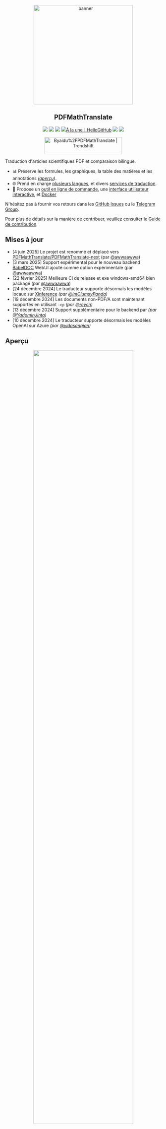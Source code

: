 <div align="center">

<img src="./../../docs/images/banner.png" width="320px"  alt="banner"/>

<h2 id="titre">PDFMathTranslate</h2>

<p>
  <!-- PyPI -->
<a href="https://pypi.org/project/pdf2zh-next/">
    <img src="https://img.shields.io/pypi/v/pdf2zh-next"></a>
<a href="https://pepy.tech/projects/pdf2zh-next">
    <img src="https://static.pepy.tech/badge/pdf2zh-next"></a>
<a href="https://hub.docker.com/repository/docker/awwaawwa/pdfmathtranslate-next/tags">
    <img src="https://img.shields.io/docker/pulls/awwaawwa/pdfmathtranslate-next"></a>
<a href="https://hellogithub.com/repository/8ec2cfd3ef744762bf531232fa32bc47" target="_blank"><img src="https://api.hellogithub.com/v1/widgets/recommend.svg?rid=8ec2cfd3ef744762bf531232fa32bc47&claim_uid=JQ0yfeBNjaTuqDU&theme=small" alt="À la une｜HelloGitHub" /></a>
  <!-- <a href="https://gitcode.com/PDFMathTranslate/PDFMathTranslate-next/overview">
    <img src="https://gitcode.com/PDFMathTranslate/PDFMathTranslate-next/star/badge.svg"></a> -->
  <!-- <a href="https://huggingface.co/spaces/reycn/PDFMathTranslate-Docker">
    <img src="https://img.shields.io/badge/%F0%9F%A4%97-Online%20Demo-FF9E0D"></a> -->
  <!-- <a href="https://www.modelscope.cn/studios/AI-ModelScope/PDFMathTranslate"> -->
    <!-- <img src="https://img.shields.io/badge/ModelScope-Demo-blue"></a> -->
  <!-- <a href="https://github.com/PDFMathTranslate/PDFMathTranslate-next/pulls">
    <img src="https://img.shields.io/badge/contributions-welcome-green"></a> -->
<a href="https://t.me/+Z9_SgnxmsmA5NzBl">
    <img src="https://img.shields.io/badge/Telegram-2CA5E0?style=flat-squeare&logo=telegram&logoColor=white"></a>
  <!-- License -->
<a href="./LICENSE">
    <img src="https://img.shields.io/github/license/PDFMathTranslate/PDFMathTranslate-next"></a>
</p>

<a href="https://trendshift.io/repositories/12424" target="_blank"><img src="https://trendshift.io/api/badge/repositories/12424" alt="Byaidu%2FPDFMathTranslate | Trendshift" style="width: 250px; height: 55px;" width="250" height="55"/></a>

</div>

Traduction d'articles scientifiques PDF et comparaison bilingue.

- 📊 Préserve les formules, les graphiques, la table des matières et les annotations _([aperçu](#aperçu))_.
- 🌐 Prend en charge [plusieurs langues](https://pdf2zh-next.com/supported_languages.html), et divers [services de traduction](https://pdf2zh-next.com/advanced/Documentation-of-Translation-Services.html).
- 🤖 Propose un [outil en ligne de commande](https://pdf2zh-next.com/getting-started/USAGE_commandline.html), une [interface utilisateur interactive](https://pdf2zh-next.com/getting-started/USAGE_webui.html), et [Docker](https://pdf2zh-next.com/getting-started/INSTALLATION_docker.html)

N'hésitez pas à fournir vos retours dans les [GitHub Issues](https://github.com/PDFMathTranslate/PDFMathTranslate-next/issues) ou le [Telegram Group](https://t.me/+Z9_SgnxmsmA5NzBl).

Pour plus de détails sur la manière de contribuer, veuillez consulter le [Guide de contribution](https://pdf2zh-next.com/community/Contribution-Guide.html).

<h2 id="mises-à-jour">Mises à jour</h2>

- [4 juin 2025] Le projet est renommé et déplacé vers [PDFMathTranslate/PDFMathTranslate-next](https://github.com/PDFMathTranslate/PDFMathTranslate-next) (par [@awwaawwa](https://github.com/awwaawwa))
- [3 mars 2025] Support expérimental pour le nouveau backend [BabelDOC](https://github.com/funstory-ai/BabelDOC) WebUI ajouté comme option expérimentale (par [@awwaawwa](https://github.com/awwaawwa))
- [22 février 2025] Meilleure CI de release et exe windows-amd64 bien packagé (par [@awwaawwa](https://github.com/awwaawwa))
- [24 décembre 2024] Le traducteur supporte désormais les modèles locaux sur [Xinference](https://github.com/xorbitsai/inference) _(par [@imClumsyPanda](https://github.com/imClumsyPanda))_
- [19 décembre 2024] Les documents non-PDF/A sont maintenant supportés en utilisant `-cp` _(par [@reycn](https://github.com/reycn))_
- [13 décembre 2024] Support supplémentaire pour le backend par _(par [@YadominJinta](https://github.com/YadominJinta))_
- [10 décembre 2024] Le traducteur supporte désormais les modèles OpenAI sur Azure _(par [@yidasanqian](https://github.com/yidasanqian))_

<h2 id="preview">Aperçu</h2>

<div align="center">
<!-- <img src="./docs/images/preview.gif" width="80%"  alt="preview"/> -->
<img src="https://s.immersivetranslate.com/assets/r2-uploads/images/babeldoc-preview.png" width="80%"/>
</div>

<h2 id="demo">Service en ligne 🌟</h2>

> [!NOTE]
>
> pdf2zh 2.0 ne fournit actuellement pas de démonstration en ligne

Vous pouvez essayer notre application en utilisant l'une des démonstrations suivantes :

- [v1.x Service public gratuit](https://pdf2zh.com/) en ligne sans installation _(recommandé)_.
- [Immersive Translate - BabelDOC](https://app.immersivetranslate.com/babel-doc/) 1000 pages gratuites par mois. _(recommandé)_
<!-- - [Demo hosted on HuggingFace](https://huggingface.co/spaces/reycn/PDFMathTranslate-Docker)
- [Demo hosted on ModelScope](https://www.modelscope.cn/studios/AI-ModelScope/PDFMathTranslate) without installation. -->

Notez que les ressources de calcul de la démo sont limitées, veuillez donc éviter de les abuser.

<h2 id="install">Installation et Utilisation</h2>

### Installation

1. [**Windows EXE**](https://pdf2zh-next.com/getting-started/INSTALLATION_winexe.html) <small>Recommandé pour Windows</small>
2. [**Docker**](https://pdf2zh-next.com/getting-started/INSTALLATION_docker.html) <small>Recommandé pour Linux</small>
3. [**uv** (un gestionnaire de paquets Python)](https://pdf2zh-next.com/getting-started/INSTALLATION_uv.html) <small>Recommandé pour macOS</small>

---

### Utilisation

1. [Utiliser **WebUI**](https://pdf2zh-next.com/getting-started/USAGE_webui.html)
2. [Utiliser **Zotero Plugin**](https://github.com/guaguastandup/zotero-pdf2zh) (Programme tiers)
3. [Utiliser **Ligne de commande**](https://pdf2zh-next.com/getting-started/USAGE_commandline.html)

Pour différents cas d'utilisation, nous proposons des méthodes distinctes pour utiliser notre programme. Consultez [cette page](./commencer/commencer.md) pour plus d'informations.

<h2 id="usage">Options avancées</h2>

Pour des explications détaillées, veuillez vous référer à notre document sur [Options avancées](https://pdf2zh-next.com/advanced/advanced.html) pour une liste complète de chaque option.

<h2 id="downstream">Développement secondaire (APIs)</h2>

> [!NOTE]
>
> Actuellement, aucune documentation pertinente n'est fournie. Elle sera complétée ultérieurement. Veuillez patienter.


<!-- For downstream applications, please refer to our document about [API Details](./docs/APIS.md) for futher information about:

- [Python API](./docs/APIS.md#api-python), how to use the program in other Python programs
- [HTTP API](./docs/APIS.md#api-http), how to communicate with a server with the program installed -->

<h2 id="langcode">Code de langue</h2>

Si vous ne savez pas quel code utiliser pour traduire dans la langue dont vous avez besoin, consultez [cette documentation](https://pdf2zh-next.com/advanced/Language-Codes.html)

<!-- 
<h2 id="todo">TODOs</h2>

- [ ] Parse layout with DocLayNet based models, [PaddleX](https://github.com/PaddlePaddle/PaddleX/blob/17cc27ac3842e7880ca4aad92358d3ef8555429a/paddlex/repo_apis/PaddleDetection_api/object_det/official_categories.py#L81), [PaperMage](https://github.com/allenai/papermage/blob/9cd4bb48cbedab45d0f7a455711438f1632abebe/README.md?plain=1#L102), [SAM2](https://github.com/facebookresearch/sam2)

- [ ] Fix page rotation, table of contents, format of lists

- [ ] Fix pixel formula in old papers

- [ ] Async retry except KeyboardInterrupt

- [ ] Knuth–Plass algorithm for western languages

- [ ] Support non-PDF/A files

- [ ] Plugins of [Zotero](https://github.com/zotero/zotero) and [Obsidian](https://github.com/obsidianmd/obsidian-releases) -->

<h2 id="acknowledgement">Remerciements</h2>

- [Immersive Translation](https://immersivetranslate.com) sponsorise mensuellement des codes de rachat d'abonnement Pro pour les contributeurs actifs de ce projet, voir les détails ici : [CONTRIBUTOR_REWARD.md](https://github.com/funstory-ai/BabelDOC/blob/main/docs/CONTRIBUTOR_REWARD.md)

- Version 1.x : [Byaidu/PDFMathTranslate](https://github.com/Byaidu/PDFMathTranslate)


- Nouveau backend : [BabelDOC](https://github.com/funstory-ai/BabelDOC)

- Fusion de documents : [PyMuPDF](https://github.com/pymupdf/PyMuPDF)

- Analyse de documents : [Pdfminer.six](https://github.com/pdfminer/pdfminer.six)

- Extraction de documents : [MinerU](https://github.com/opendatalab/MinerU)

- Aperçu de documents : [Gradio PDF](https://github.com/freddyaboulton/gradio-pdf)

- Traduction multithread : [MathTranslate](https://github.com/SUSYUSTC/MathTranslate)

- Analyse de mise en page : [DocLayout-YOLO](https://github.com/opendatalab/DocLayout-YOLO)

- Standard de document : [PDF Explained](https://zxyle.github.io/PDF-Explained/), [PDF Cheat Sheets](https://pdfa.org/resource/pdf-cheat-sheets/)

- Police multilingue : [Go Noto Universal](https://github.com/satbyy/go-noto-universal)

- [Asynchronize](https://github.com/multimeric/Asynchronize/tree/master?tab=readme-ov-file)

- [Journalisation enrichie avec multiprocessing](https://github.com/SebastianGrans/Rich-multiprocess-logging/tree/main)

<h2 id="conduct">Avant de soumettre votre code</h2>

Nous apprécions la participation active des contributeurs pour améliorer pdf2zh. Avant de soumettre votre code, veuillez consulter notre [Code de conduite](https://pdf2zh-next.com/community/CODE_OF_CONDUCT.html) et [Guide de contribution](https://pdf2zh-next.com/community/Contribution-Guide.html).

<h2 id="contrib">Contributeurs</h2>

<a href="https://github.com/PDFMathTranslate/PDFMathTranslate-next/graphs/contributors">
  <img src="https://opencollective.com/PDFMathTranslate/contributors.svg?width=890&button=false" />
</a>

![Alt](https://repobeats.axiom.co/api/embed/45529651750579e099960950f757449a410477ad.svg "Repobeats analytics image")

<h2 id="star_hist">Historique des étoiles</h2>

<a href="https://star-history.com/#PDFMathTranslate/PDFMathTranslate-next&Date">
 <picture>
   <source media="(prefers-color-scheme: dark)" srcset="https://api.star-history.com/svg?repos=PDFMathTranslate/PDFMathTranslate-next&type=Date&theme=dark" />
   <source media="(prefers-color-scheme: light)" srcset="https://api.star-history.com/svg?repos=PDFMathTranslate/PDFMathTranslate-next&type=Date" />
   <img alt="Star History Chart" src="https://api.star-history.com/svg?repos=PDFMathTranslate/PDFMathTranslate-next&type=Date"/>
</picture>
</a>

<div align="right"> 
<h6><small>Une partie du contenu de cette page a été traduite par GPT et peut contenir des erreurs.</small></h6>